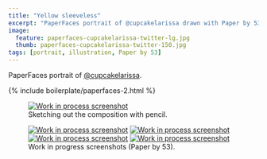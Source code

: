 ```yaml
---
title: "Yellow sleeveless"
excerpt: "PaperFaces portrait of @cupcakelarissa drawn with Paper by 53 on an iPad."
image: 
  feature: paperfaces-cupcakelarissa-twitter-lg.jpg
  thumb: paperfaces-cupcakelarissa-twitter-150.jpg
tags: [portrait, illustration, Paper by 53]
---
```


PaperFaces portrait of <a href="http://twitter.com/cupcakelarissa">@cupcakelarissa</a>.

{% include boilerplate/paperfaces-2.html %}

<figure>
	<a href="{{ site.url }}/assets/images/paperfaces-cupcakelarissa-process-1-lg.jpg"><img src="{{ site.url }}/assets/images/paperfaces-cupcakelarissa-process-1-750.jpg" alt="Work in process screenshot"></a>
	<figcaption>Sketching out the composition with pencil.</figcaption>
</figure>

<figure class="half">
	<a href="{{ site.url }}/assets/images/paperfaces-cupcakelarissa-process-2-lg.jpg"><img src="{{ site.url }}/assets/images/paperfaces-cupcakelarissa-process-2-600.jpg" alt="Work in process screenshot"></a>
	<a href="{{ site.url }}/assets/images/paperfaces-cupcakelarissa-process-3-lg.jpg"><img src="{{ site.url }}/assets/images/paperfaces-cupcakelarissa-process-3-600.jpg" alt="Work in process screenshot"></a>
	<a href="{{ site.url }}/assets/images/paperfaces-cupcakelarissa-process-4-lg.jpg"><img src="{{ site.url }}/assets/images/paperfaces-cupcakelarissa-process-4-600.jpg" alt="Work in process screenshot"></a>
	<a href="{{ site.url }}/assets/images/paperfaces-cupcakelarissa-process-5-lg.jpg"><img src="{{ site.url }}/assets/images/paperfaces-cupcakelarissa-process-5-600.jpg" alt="Work in process screenshot"></a>
	<figcaption>Work in progress screenshots (Paper by 53).</figcaption>
</figure>